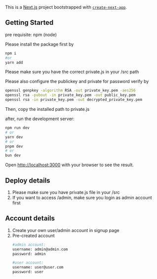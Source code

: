 This is a [Next.js](https://nextjs.org/) project bootstrapped with [`create-next-app`](https://github.com/vercel/next.js/tree/canary/packages/create-next-app).

## Getting Started

pre requisite: npm (node)

Please install the package first by

```bash
npm i
#or
yarn add
```

Please make sure you have the correct private.js in your /src path

Please also configure the publickey and private for password verify by

```bash
openssl genpkey -algorithm RSA -out private_key.pem -aes256
openssl rsa -pubout -in private_key.pem -out public_key.pem
openssl rsa -in private_key.pem -out decrypted_private_key.pem
```

Then, copy the installed path to private.js

after, run the development server:

```bash
npm run dev
# or
yarn dev
# or
pnpm dev
# or
bun dev
```

Open [http://localhost:3000](http://localhost:3000) with your browser to see the result.

## Deploy details

1. Please make sure you have private.js file in your /src
2. If you want to access /admin, make sure you login as admin account first

## Account details

1. Create your own user/admin account in signup page
2. Pre-created account
    ```bash
    #admin account: 
    username: admin@admin.com
    password: admin

    #user account:
    username: user@user.com
    password: user
    ```
